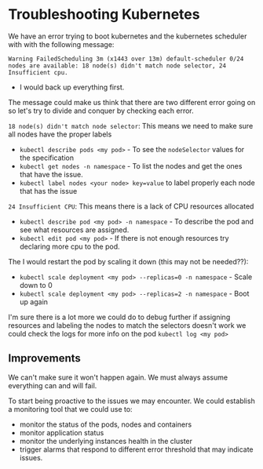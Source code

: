 # Troubleshooting Kubernetes

We have an error trying to boot kubernetes and the kubernetes scheduler with  with the following message:

```
Warning FailedScheduling 3m (x1443 over 13m) default-scheduler 0/24 nodes are available: 18 node(s) didn't match node selector, 24 Insufficient cpu.
```

- I would back up everything first.

The message could make us think that there are two different error going on so let's try to divide and conquer by checking each error.

`18 node(s) didn't match node selector`: This means we need to make sure all nodes have the proper labels

- `kubectl describe pods <my pod>` - To see the `nodeSelector` values for the specification
- `kubectl get nodes -n namespace` - To list the nodes and get the ones that have the issue.
- `kubectl label nodes <your node> key=value` to label properly each node that has the issue

`24 Insufficient CPU`: This means there is a lack of CPU resources allocated

- `kubectl describe pod <my pod> -n namespace` - To describe the pod and see what resources are assigned.
- `kubectl edit pod <my pod>` - If there is not enough resources try declaring more cpu to the pod.

The I would restart the pod by scaling it down (this may not be needed??):
- `kubectl scale deployment <my pod> --replicas=0 -n namespace` - Scale down to 0
- `kubectl scale deployment <my pod> --replicas=2 -n namespace` - Boot up again

I'm sure there is a lot more we could do to debug further 
if assigning resources and labeling the nodes to match the selectors doesn't work we could check the logs for more info on the pod
`kubectl log <my pod>`

## Improvements

We can't make sure it won't happen again. We must always assume everything can and will fail.

To start being proactive to the issues we may encounter. We could establish a monitoring tool that we could use to:

- monitor the status of the pods, nodes and containers
- monitor application status
- monitor the underlying instances health in the cluster
- trigger alarms that respond to different error threshold that may indicate issues.